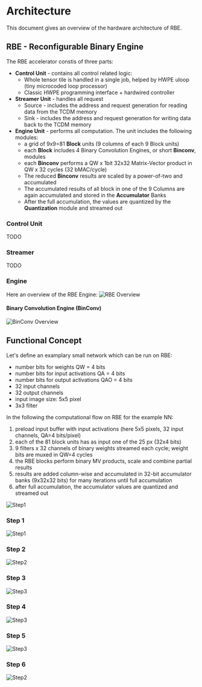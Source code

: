 # Architecture
This document gives an overview of the hardware architecture of RBE.

## RBE - Reconfigurable Binary Engine
The RBE accelerator constis of three parts:
- **Control Unit** - contains all control related logic:
  - Whole tensor tile is handled in a single job, helped by HWPE uloop (tiny microcoded loop processor)
  - Classic HWPE programming interface + hardwired controller
- **Streamer Unit** - handles all request
  - Source - includes the address and request generation for reading data from the TCDM memory
  - Sink - includes the address and request generation for writing data back to the TCDM memory
- **Engine Unit** - performs all computation. The unit includes the following modules:
  - a grid of 9x9=81 **Block** units (9 columns of each 9 Block units)
  - each **Block** includes 4 Binary Convolution Engines, or short **Binconv**, modules
  - each **Binconv**  performs a QW x 1bit 32x32 Matrix-Vector product in QW x 32 cycles (32 bMAC/cycle)
  - The reduced **Binconv** results are scaled by a power-of-two and accumulated
  - The accumulated results of all block in one of the 9 Columns are again accumulated and stored in the **Accumulator** Banks
  - After the full accumulation, the values are quantized by the **Quantization** module and streamed out

### Control Unit
TODO

### Streamer
TODO

### Engine
Here an overview of the RBE Engine:
![RBE Overview](img/architecture-rbe.png)

#### Binary Convolution Engine (BinConv)
![BinConv Overview](img/architecture-binconv.png)

## Functional Concept
Let's define an examplary small network which can be run on RBE:
- number bits for weights QW = 4 bits
- number bits for input activations QA = 4 bits
- number bits for output activations QAO = 4 bits
- 32 input channels
- 32 output channels
- input image size: 5x5 pixel
- 3x3 filter

In the following the computational flow on RBE for the example NN:
1. preload input buffer with input activations (here 5x5 pixels, 32 input channels, QA=4 bits/pixel)
2. each of the 81 block units has as input one of the 25 px (32x4 bits)
3. 9 filters x 32 channels of binary weights streamed each cycle; weight bits are muxed in QW=4 cycles
4. the RBE blocks perform binary MV products, scale and combine partial results
5. results are added column-wise and accumulated in 32-bit accumulator banks (9x32x32 bits) for many iterations until full accumulation
6. after full accumulation, the accumulator values are quantized and streamed out

![Step1](img/rbe-functional-equation.png)

### Step 1
![Step1](img/rbe-functional-1.png)

### Step 2
![Step2](img/rbe-functional-2.png)

### Step 3
![Step3](img/rbe-functional-3.png)

### Step 4
![Step3](img/rbe-functional-4.png)

### Step 5
![Step3](img/rbe-functional-5.png)

### Step 6
![Step2](img/rbe-functional-6.png)